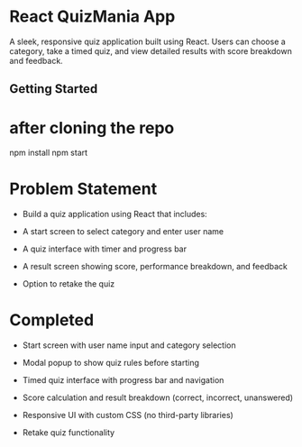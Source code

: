 # React QuizMania App
A sleek, responsive quiz application built using React. Users can choose a category, take a timed quiz, and view detailed results with score breakdown and feedback.

## Getting Started

# after cloning the repo
npm install
npm start

# Problem Statement
- Build a quiz application using React that includes:

- A start screen to select category and enter user name

- A quiz interface with timer and progress bar

- A result screen showing score, performance breakdown, and feedback

- Option to retake the quiz

# Completed
- Start screen with user name input and category selection

- Modal popup to show quiz rules before starting

- Timed quiz interface with progress bar and navigation

- Score calculation and result breakdown (correct, incorrect, unanswered)

- Responsive UI with custom CSS (no third-party libraries)

- Retake quiz functionality
